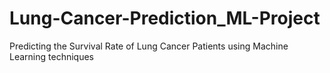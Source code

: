 # Lung-Cancer-Prediction_ML-Project
Predicting the Survival Rate of Lung Cancer Patients using Machine Learning techniques
